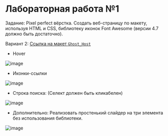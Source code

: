 # Лабораторная работа №1 
Задание: Pixel perfect вёрстка. Создать веб-страницу по макету, используя HTML и СSS, библиотеку иконок Font Awesome (версии 4.7 должно быть достаточно).

Вариант 2: [Ссылка на макет `Ghost_Host`](https://www.dropbox.com/s/td6m8tocobwfm9s/Ghost%20Host%20Homepage%20-%20Remastered.psd?dl=0)

* Hover

![image](https://user-images.githubusercontent.com/81465846/124615936-5815c780-de7e-11eb-9e29-c9d0bb69ff1d.png)

* Иконки-ссылки

![image](https://user-images.githubusercontent.com/81465846/124616062-74196900-de7e-11eb-81ea-e62653e90de2.png)

* Строка поиска: (Селект должен быть кликабелен)


![image](https://user-images.githubusercontent.com/81465846/124616169-87c4cf80-de7e-11eb-9cfe-a591bf68ce0e.png)

* Дополнительно: 
Реализовать простенький слайдер на три элемента без использования библиотеки.


![image](https://user-images.githubusercontent.com/81465846/124616326-a7f48e80-de7e-11eb-9520-c61be103868e.png)
